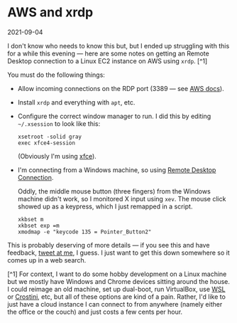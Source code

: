 # AWS and xrdp

2021-09-04

I don't know who needs to know this but, but I ended up struggling with this for a while this evening — here are some notes on getting an Remote Desktop connection to a Linux EC2 instance on AWS using `xrdp`. [^1]

You must do the following things:

* Allow incoming connections on the RDP port (3389 — see [AWS docs](https://docs.aws.amazon.com/AWSEC2/latest/UserGuide/authorizing-access-to-an-instance.html)).
* Install `xrdp` and everything with `apt`, etc.
* Configure the correct window manager to run. I did this by editing `~/.xsession` to look like this: 
  
  ```
  xsetroot -solid gray
  exec xfce4-session
  ```
  
  (Obviously I'm using [xfce](http://xfce.org)).

* I'm connecting from a Windows machine, so using [Remote Desktop Connection](https://www.microsoft.com/en-us/p/microsoft-remote-desktop/9wzdncrfj3ps).

  Oddly, the middle mouse button (three fingers) from the Windows machine didn't work, so I monitored X input using `xev`. The mouse click showed up as a keypress, which I just remapped in a script.

  ```
  xkbset m
  xkbset exp =m
  xmodmap -e "keycode 135 = Pointer_Button2"
  ```

This is probably deserving of more details — if you see this and have feedback, [tweet at me](http://twitter.com/nanaze), I guess. I just want to get this down somewhere so it comes up in a web search.

[^1] For context, I want to do some hobby development on a Linux machine but we mostly have Windows and Chrome devices sitting around the house. I could reimage an old machine, set up dual-boot, run VirtualBox, use [WSL](https://docs.microsoft.com/en-us/windows/wsl) or [Crostini](https://chromeos.dev/en/linux), etc, but all of these options are kind of a pain. Rather, I'd like to just have a cloud instance I can connect to from anywhere (namely either the office or the couch) and just costs a few cents per hour.